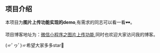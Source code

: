 ## 项目介绍

本项目为**图片上传功能实现的demo**,有需求的同志可以看一看🕶。



项目博客地址为：[微信小程序之图片上传功能](https://blog.csdn.net/booze_/article/details/127856744),同时也欢迎大家访问我的博客。



(☞ﾟヮﾟ)☞希望大家多多star🎇